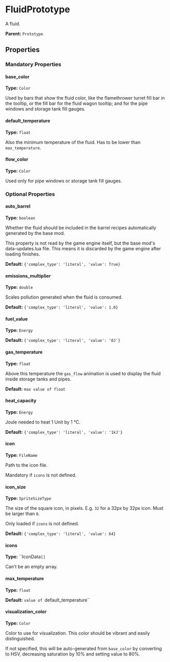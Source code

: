 # FluidPrototype

A fluid.

**Parent:** `Prototype`

## Properties

### Mandatory Properties

#### base_color

**Type:** `Color`

Used by bars that show the fluid color, like the flamethrower turret fill bar in the tooltip, or the fill bar for the fluid wagon tooltip; and for the pipe windows and storage tank fill gauges.

#### default_temperature

**Type:** `float`

Also the minimum temperature of the fluid. Has to be lower than `max_temperature`.

#### flow_color

**Type:** `Color`

Used only for pipe windows or storage tank fill gauges.

### Optional Properties

#### auto_barrel

**Type:** `boolean`

Whether the fluid should be included in the barrel recipes automatically generated by the base mod.

This property is not read by the game engine itself, but the base mod's data-updates.lua file. This means it is discarded by the game engine after loading finishes.

**Default:** `{'complex_type': 'literal', 'value': True}`

#### emissions_multiplier

**Type:** `double`

Scales pollution generated when the fluid is consumed.

**Default:** `{'complex_type': 'literal', 'value': 1.0}`

#### fuel_value

**Type:** `Energy`



**Default:** `{'complex_type': 'literal', 'value': '0J'}`

#### gas_temperature

**Type:** `float`

Above this temperature the `gas_flow` animation is used to display the fluid inside storage tanks and pipes.

**Default:** `max value of float`

#### heat_capacity

**Type:** `Energy`

Joule needed to heat 1 Unit by 1 °C.

**Default:** `{'complex_type': 'literal', 'value': '1kJ'}`

#### icon

**Type:** `FileName`

Path to the icon file.

Mandatory if `icons` is not defined.

#### icon_size

**Type:** `SpriteSizeType`

The size of the square icon, in pixels. E.g. `32` for a 32px by 32px icon. Must be larger than `0`.

Only loaded if `icons` is not defined.

**Default:** `{'complex_type': 'literal', 'value': 64}`

#### icons

**Type:** ``IconData`[]`

Can't be an empty array.

#### max_temperature

**Type:** `float`



**Default:** `value of `default_temperature``

#### visualization_color

**Type:** `Color`

Color to use for visualization. This color should be vibrant and easily distinguished.

If not specified, this will be auto-generated from `base_color` by converting to HSV, decreasing saturation by 10% and setting value to 80%.

